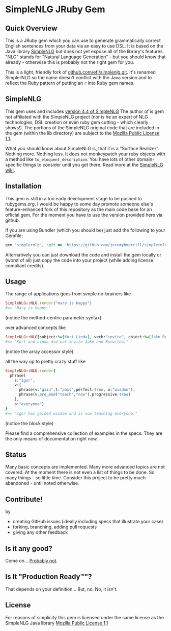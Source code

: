 # SimpleNLG JRuby Gem

## Quick Overview

This is a JRuby gem which you can use to generate grammatically correct English sentences from your data via an easy to use DSL. It is based on the Java library [SimpleNLG](https://code.google.com/p/simplenlg) but does not yet expose all of the library's features. "NLG" stands for "Natural Language Generation" - but you should know that already - otherwise this is probably not the right gem for you.

This is a light, friendly fork of [github.com/efi/simplenlg.git](github.com/efi/simplenlg.git). It's renamed SimplerNLG so the name doesn't conflict with the Java version and to reflect the Ruby pattern of putting an `r` into Ruby gem names.

## SimpleNLG

This gem uses and includes [version 4.4 of SimpleNLG](https://code.google.com/p/simplenlg/downloads/list)
The author of is gem not affiliated with the SimpleNLG project (nor is he an expert of NLG technologies, DSL creation or even ruby gem cutting - which clearly shows!). The portions of the SimpleNLG original code that are included in the gem (within the lib directory) are subject to the [Mozilla Public License 1.1](http://www.mozilla.org/MPL/).

What you should know about SimpleNLG is, that it is a "Surface Realizer". Nothing more. Nothing less. It does not monkeypatch your ruby objects with a method like `to_eloquent_description`. You have lots of other domain-specific things to consider until you get there. Read more at the [SimpleNLG wiki](https://code.google.com/p/simplenlg/wiki/AppendixA).

## Installation

This gem is still in a too early development stage to be pushed to rubygems.org. I would be happy to some day promote someone else's feature-enhanced fork of this repository as the main code base for an official gem. For the moment you have to use the version provided here via github.

If you are using Bundler (which you should be) just add the following to your Gemfile:
```ruby
gem 'simplernlg', :git => 'https://github.com/jeremybmerrill/simplernlg.git'
```

Alternatively you can just download the code and install the gem locally or (worst of all) just copy the code into your project (while adding license compliant credits).

## Usage

The range of applications goes from simple no-brainers like
```ruby
SimpleNLG::NLG.render("mary is happy")
#=> "Mary is happy."
```
(notice the method-centric parameter syntax)

over advanced concepts like
```ruby
SimpleNLG::NLG[subject:%w[Kurt Linda], verb:"invite", object:%w[Jake Roswitha], tense:"past", negation:true]
#=> "Kurt and Linda did not invite Jake and Roswitha."
```
(notice the array accessor style)

all the way up to pretty crazy stuff like

```ruby
SimpleNLG::NLG.render{
  phrase(
    s:"Igor", 
    v:[ 
      phrase(v:"gain",t:"past",perfect:true, o:"wisdom"),
      phrase(v:pre_mod("teach","now"),progressive:true)
    ], 
    o:"everyone")
}
#=> "Igor has gained wisdom and is now teaching everyone."
```
(notice the block style)

Please find a comprehensive collection of examples in the specs. They are the only means of documentation right now.


## Status

Many basic concepts are implemented. Many more advanced topics are not covered. At the moment there is not even a list of things to be done. So many things - so little time. Consider this project to be pretty much abandoned - until noted otherwise.

## Contribute!

by

* creating GitHub issues (ideally including specs that illustrate your case)
* forking, branching, adding pull requests
* giving any other feedback

## Is it any good?
Come on... [Probably not](http://news.ycombinator.com/item?id=3067434).

## Is It "Production Ready™"?
That depends on your definition... But, no. No, it isn't.

## License
For reasons of simplicity this gem is licensed under the same license as the SimpleNLG Java library [Mozilla Public License 1.1](http://www.mozilla.org/MPL/)